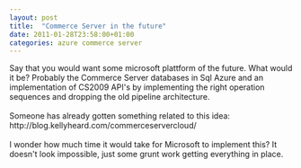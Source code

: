 ```yaml
---
layout: post
title:  "Commerce Server in the future"
date: 2011-01-28T23:58:00+01:00
categories: azure commerce server
---
```


<div dir="ltr" style="text-align: left;" trbidi="on">
Say that you would want some microsoft plattform of the future. What would it be? Probably the Commerce Server databases in Sql Azure and an implementation of CS2009 API's by implementing the right operation sequences and dropping the old pipeline architecture.<br><br>
Someone has already gotten something related to this idea:<br>
http://blog.kellyheard.com/commerceservercloud/<br><br>
I wonder how much time it would take for Microsoft to implement this? It doesn't look impossible, just some grunt work getting everything in place.</div>
<div style="clear: both;"></div>